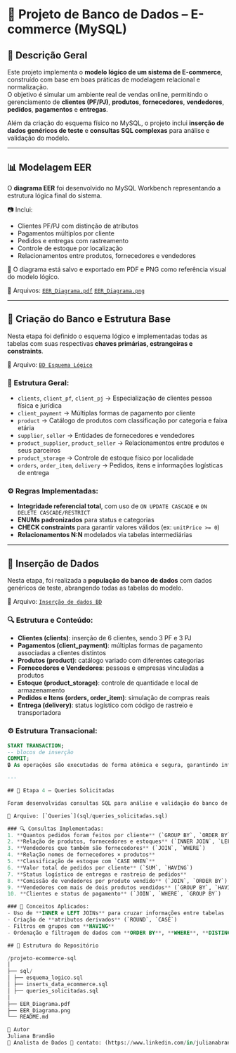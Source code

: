 # 🛒 Projeto de Banco de Dados – E-commerce (MySQL)

## 📘 Descrição Geral

Este projeto implementa o **modelo lógico de um sistema de E-commerce**, construído com base em boas práticas de modelagem relacional e normalização.  
O objetivo é simular um ambiente real de vendas online, permitindo o gerenciamento de **clientes (PF/PJ)**, **produtos**, **fornecedores**, **vendedores**, **pedidos**, **pagamentos** e **entregas**.  

Além da criação do esquema físico no MySQL, o projeto inclui **inserção de dados genéricos de teste** e **consultas SQL complexas** para análise e validação do modelo.

---

## 📊 Modelagem EER

O **diagrama EER** foi desenvolvido no MySQL Workbench representando a estrutura lógica final do sistema.

📷 Inclui:
- Clientes PF/PJ com distinção de atributos  
- Pagamentos múltiplos por cliente  
- Pedidos e entregas com rastreamento  
- Controle de estoque por localização  
- Relacionamentos entre produtos, fornecedores e vendedores  

🧠 O diagrama está salvo e exportado em PDF e PNG como referência visual do modelo lógico.

📄 Arquivos: [`EER_Diagrama.pdf`](docs/EER_Diagram_Ecommerce.pdf)
             [`EER_Diagrama.png`](docs/EER_Diagram_Ecommerce.png)

---

## 🧩 Criação do Banco e Estrutura Base

Nesta etapa foi definido o esquema lógico e implementadas todas as tabelas com suas respectivas **chaves primárias, estrangeiras e constraints**.

📄 Arquivo: [`BD Esquema Lógico`](sql/esquema_logico.sql)

### 🧱 Estrutura Geral:
- `clients`, `client_pf`, `client_pj` → Especialização de clientes pessoa física e jurídica  
- `client_payment` → Múltiplas formas de pagamento por cliente  
- `product` → Catálogo de produtos com classificação por categoria e faixa etária  
- `supplier`, `seller` → Entidades de fornecedores e vendedores  
- `product_supplier`, `product_seller` → Relacionamentos entre produtos e seus parceiros  
- `product_storage` → Controle de estoque físico por localidade  
- `orders`, `order_item`, `delivery` → Pedidos, itens e informações logísticas de entrega  

### ⚙️ Regras Implementadas:
- **Integridade referencial total**, com uso de `ON UPDATE CASCADE` e `ON DELETE CASCADE/RESTRICT`  
- **ENUMs padronizados** para status e categorias  
- **CHECK constraints** para garantir valores válidos (ex: `unitPrice >= 0`)  
- **Relacionamentos N:N** modelados via tabelas intermediárias  

---

## 💾 Inserção de Dados

Nesta etapa, foi realizada a **população do banco de dados** com dados genéricos de teste, abrangendo todas as tabelas do modelo.

📄 Arquivo: [`Inserção de dados BD`](sql/inserts_data_ecommerce.sql)

### 🔍 Estrutura e Conteúdo:
- **Clientes (clients)**: inserção de 6 clientes, sendo 3 PF e 3 PJ  
- **Pagamentos (client_payment)**: múltiplas formas de pagamento associadas a clientes distintos  
- **Produtos (product)**: catálogo variado com diferentes categorias  
- **Fornecedores e Vendedores**: pessoas e empresas vinculadas a produtos  
- **Estoque (product_storage)**: controle de quantidade e local de armazenamento  
- **Pedidos e Itens (orders, order_item)**: simulação de compras reais  
- **Entrega (delivery)**: status logístico com código de rastreio e transportadora  

### ⚙️ Estrutura Transacional:
```sql
START TRANSACTION;
-- blocos de inserção
COMMIT;
🔒 As operações são executadas de forma atômica e segura, garantindo integridade total dos dados.

---

## 🧠 Etapa 4 – Queries Solicitadas

Foram desenvolvidas consultas SQL para análise e validação do banco de dados, aplicando conceitos de **JOINs**, **agrupamentos**, **filtros**, **expressões condicionais** e **funções agregadas**.

📄 Arquivo: [`Queries`](sql/queries_solicitadas.sql)

### 🔍 Consultas Implementadas:
1. **Quantos pedidos foram feitos por cliente** (`GROUP BY`, `ORDER BY`)  
2. **Relação de produtos, fornecedores e estoques** (`INNER JOIN`, `LEFT JOIN`)  
3. **Vendedores que também são fornecedores** (`JOIN`, `WHERE`)  
4. **Relação nomes de fornecedores × produtos**  
5. **Classificação de estoque com `CASE WHEN`**  
6. **Valor total de pedidos por cliente** (`SUM`, `HAVING`)  
7. **Status logístico de entregas e rastreio de pedidos**  
8. **Comissão de vendedores por produto vendido** (`JOIN`, `ORDER BY`)  
9. **Vendedores com mais de dois produtos vendidos** (`GROUP BY`, `HAVING`)  
10. **Clientes e status de pagamento** (`JOIN`, `WHERE`, `GROUP BY`)

### 🧩 Conceitos Aplicados:
- Uso de **INNER e LEFT JOINs** para cruzar informações entre tabelas  
- Criação de **atributos derivados** (`ROUND`, `CASE`)  
- Filtros em grupos com **HAVING**  
- Ordenação e filtragem de dados com **ORDER BY**, **WHERE**, **DISTINCT**

## 🧾 Estrutura do Repositório

/projeto-ecommerce-sql
│
├── sql/
│ ├── esquema_logico.sql
│ ├── inserts_data_ecommerce.sql
│ ├── queries_solicitadas.sql
│
├── EER_Diagrama.pdf
├── EER_Diagrama.png
└── README.md

🧠 Autor
Juliana Brandão
💼 Analista de Dados 📧 contato: (https://www.linkedin.com/in/julianabrandaosv/)

